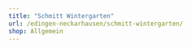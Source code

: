 ```yaml
---
title: "Schmitt Wintergarten"
url: /edingen-neckarhausen/schmitt-wintergarten/
shop: Allgemein
---
```

